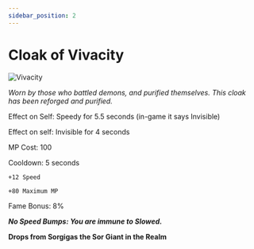 ```yaml
---
sidebar_position: 2
---
```


# Cloak of Vivacity 

![Vivacity](https://vwiki.valorserver.com/api/item/picture/cloak%20of%20vivacity)

<i>Worn by those who battled demons, and purified themselves. This cloak has been reforged and purified.</i>

Effect on Self: Speedy for 5.5 seconds (in-game it says Invisible)

Effect on self: Invisible for 4 seconds

MP Cost: 100

Cooldown: 5 seconds

    +12 Speed
    
    +80 Maximum MP

Fame Bonus: 8%

***No Speed Bumps: You are immune to Slowed.***

**Drops from Sorgigas the Sor Giant in the Realm**
